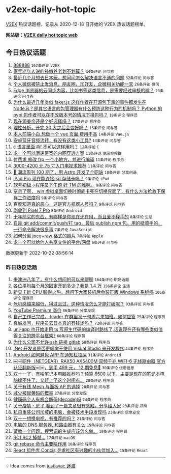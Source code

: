 # v2ex-daily-hot-topic

[V2EX](https://www.v2ex.com/) 热议话题榜，记录从 2020-12-18 日开始的 V2EX 热议话题榜单。

**网站版：[V2EX daily hot topic web](https://boojack.github.io/v2ex-daily-hot-topic-web/)**

## 今日热议话题

<!-- TODAY BEGIN -->

1. [888888](https://www.v2ex.com/t/888888) `162条评论` `V2EX`
1. [家里老年人说的补缴养老划不划算？](https://www.v2ex.com/t/888891) `34条评论` `问与答`
1. [最近几个月想去日本玩，想问问怎么解决语言不通的问题](https://www.v2ex.com/t/888911) `32条评论` `问与答`
1. [个人微信被禁止发消息，朋友圈，加好友，企微相关功能一天](https://www.v2ex.com/t/888945) `26条评论` `微信`
1. [Edge 浏览器的云同步内容，比如书签这类信息，是需要经过审核的嘛？](https://www.v2ex.com/t/888896) `23条评论` `问与答`
1. [为什么最近几年类似 faker.js 这样作者在开源包下毒的事件都发生在 Node.js？是其它语言的包管理器有什么预防这种行为的机制吗？ Python 的 pypi 包作者可以在不改版本号的情况下换包吗？](https://www.v2ex.com/t/888905) `18条评论` `程序员`
1. [现在润美帝还是个好选择吗？](https://www.v2ex.com/t/888948) `17条评论` `程序员`
1. [理性分析，开完 20 大之后会变好吗？](https://www.v2ex.com/t/888939) `15条评论` `问与答`
1. [本人前端小白,想做一个 vue 页面,费用不高](https://www.v2ex.com/t/888901) `14条评论` `Vue.js`
1. [安卓蓝牙音频流转，有没有这类小工具?](https://www.v2ex.com/t/888878) `13条评论` `问与答`
1. [c 语言里面 #if 不可以这样用吗？](https://www.v2ex.com/t/888951) `12条评论` `C`
1. [求一个可以满速带宽的内网穿透方案](https://www.v2ex.com/t/888926) `11条评论` `宽带症候群`
1. [付费求 修改 frp 一个小地方，并进行编译](https://www.v2ex.com/t/888892) `11条评论` `程序员`
1. [3000-4200 元 75 寸入门电视求推荐](https://www.v2ex.com/t/888887) `11条评论` `问与答`
1. [🎉 潮流周刊 100 期了，用 Astro 开发了个网站](https://www.v2ex.com/t/888882) `10条评论` `分享创造`
1. [iPad Pro 现在能连接 sd 存储卡吗？](https://www.v2ex.com/t/888938) `9条评论` `iPad`
1. [软考初级->程序员下午题 好 TM 的难啊。](https://www.v2ex.com/t/888925) `9条评论` `问与答`
1. [窒息了啊， win 虚拟桌面切换时彻底卡死在切换界面了，有什么方法抢救下保存工作进度吗](https://www.v2ex.com/t/888922) `9条评论` `问与答`
1. [百度知道真的恶心，这是官方机器人号吗？](https://www.v2ex.com/t/888903) `9条评论` `问与答`
1. [刚收到 Pixel 7 Pro](https://www.v2ex.com/t/888943) `8条评论` `Android`
1. [十年前买的东西，有哪样是你现在还在用，而且爱不释手的](https://www.v2ex.com/t/888914) `8条评论` `生活`
1. [自动 git add/commit/push/打 tag，最后 publish npm 包，用的挺顺手的，一行命令解决很多事](https://www.v2ex.com/t/888909) `7条评论` `JavaScript`
1. [如何分离 jpeg+raw 格式的照片](https://www.v2ex.com/t/888885) `7条评论` `Apple`
1. [求一个可以给他人共享文件的平台/网盘](https://www.v2ex.com/t/888952) `6条评论` `问与答`

数据更新于 2022-10-22 08:56:14

<!-- TODAY END -->

### 昨日热议话题

<!-- YESTERDAY BEGIN -->

1. [来澳洲八年了，有什么想问的可以来聊聊](https://www.v2ex.com/t/888670) `164条评论` `职场话题`
1. [各位平均每个月的固定开销多少？我是 1.4 万](https://www.v2ex.com/t/888731) `156条评论` `生活`
1. [新显卡新 CPU 聊得火热，想问下大家装机后会装正版 Windows 系统吗](https://www.v2ex.com/t/888682) `106条评论` `程序员`
1. [危机感越来越低，得过且过，这种情况怎么才能打破呢？](https://www.v2ex.com/t/888614) `93条评论` `问与答`
1. [YouTube Premium 涨价](https://www.v2ex.com/t/888587) `86条评论` `分享发现`
1. [自己工作已完成， leader 在群里发一句周六来加班，如何应答](https://www.v2ex.com/t/888719) `75条评论` `程序员`
1. [真诚发问，程序员去日本真的有钱途吗？](https://www.v2ex.com/t/888715) `72条评论` `问与答`
1. [uni-app 也开始走用 ts 写原生代码的编译时路线了,话说现在还有哪些类似值得关注的跨平台框架?](https://www.v2ex.com/t/888611) `60条评论` `程序员`
1. [为什么公司不允许 ssh 链接 gitlab](https://www.v2ex.com/t/888699) `58条评论` `程序员`
1. [.Net 开发者是否更倾向于使用 Visual Studio 来开发程序](https://www.v2ex.com/t/888618) `44条评论` `程序员`
1. [Android 如何避免 APP 在通知栏拉屎](https://www.v2ex.com/t/888743) `31条评论` `Android`
1. [￼￼网件（NETGEAR）RAX50 AX5400M 双频千兆 WIFI-6 无线路由器 官方认证翻新版￼￼，到手 499 元， 12 期免息🥰](https://www.v2ex.com/t/888642) `30条评论` `优惠信息`
1. [双十一了，有啥笔记本电脑推荐吗？预算 6500 以下。主要是现在的笔记本电脑撑不住了，又赶上了这个时间点。](https://www.v2ex.com/t/888762) `28条评论` `程序员`
1. [关于有线 Mesh 与面板 AP 的选择](https://www.v2ex.com/t/888710) `28条评论` `问与答`
1. [减少被赋黄码的概率](https://www.v2ex.com/t/888687) `27条评论` `分享发现`
1. [健康码个人有机会解码(decode)吗](https://www.v2ex.com/t/888664) `24条评论` `程序员`
1. [关于疫情丶房子 看到了一篇文章很有感触，分享给大家](https://www.v2ex.com/t/888681) `23条评论` `郑州`
1. [私自重装公司加域的电脑，会被技术手段发现吗](https://www.v2ex.com/t/888650) `23条评论` `信息安全`
1. [双十一想换电视，有推荐的吗？](https://www.v2ex.com/t/888649) `21条评论` `问与答`
1. [电脑的 DNS 服务器, 和路由器有关么](https://www.v2ex.com/t/888756) `19条评论` `问与答`
1. [请教一个问题，搜索词的生成应该怎么做。](https://www.v2ex.com/t/888629) `19条评论` `程序员`
1. [RC1 RC2 掉帧...](https://www.v2ex.com/t/888623) `17条评论` `macOS`
1. [git rebase 命令主要啥作用](https://www.v2ex.com/t/888739) `16条评论` `程序员`
1. [React 组件库 Concis,寻求社区有兴趣的小伙伴加入...](https://www.v2ex.com/t/888831) `15条评论` `React`

<!-- YESTERDAY END -->

---

💡 Idea comes from [justjavac 迷渡](https://github.com/justjavac/)
